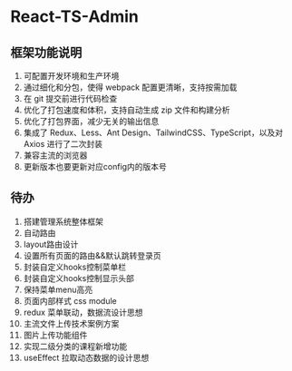 # React-TS-Admin

## 框架功能说明

1. 可配置开发环境和生产环境
2. 通过细化和分包，使得 webpack 配置更清晰，支持按需加载
3. 在 git 提交前进行代码检查
4. 优化了打包速度和体积，支持自动生成 zip 文件和构建分析
5. 优化了打包界面，减少无关的输出信息
6. 集成了 Redux、Less、Ant Design、TailwindCSS、TypeScript，以及对 Axios 进行了二次封装
7. 兼容主流的浏览器
8. 更新版本也要更新对应config内的版本号

## 待办

1. 搭建管理系统整体框架
2. 自动路由
3. layout路由设计
4. 设置所有页面的路由&&默认跳转登录页
5. 封装自定义hooks控制菜单栏
6. 封装自定义hooks控制显示头部
7. 保持菜单menu高亮
8. 页面内部样式 css module
9. redux 菜单联动，数据流设计思想
10. 主流文件上传技术案例方案
11. 图片上传功能组件
12. 实现二级分类的课程新增功能
13. useEffect 拉取动态数据的设计思想
